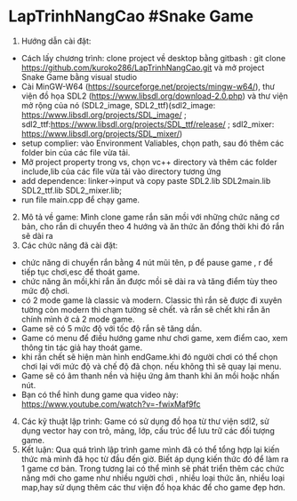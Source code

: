 # LapTrinhNangCao  #Snake Game
1. Hướng dẫn cài đặt:
  * Cách lấy chương trình: clone project về desktop bằng gitbash : git clone https://github.com/kuroko286/LapTrinhNangCao.git và mở project Snake Game bằng visual studio
  * Cài MinGW-W64 (https://sourceforge.net/projects/mingw-w64/), thư viện đồ họa SDL2 (https://www.libsdl.org/download-2.0.php) và thư viện mở rộng của nó (SDL2_image,  SDL2_ttf)(sdl2_image: https://www.libsdl.org/projects/SDL_image/ ; sdl2_ttf:https://www.libsdl.org/projects/SDL_ttf/release/ ;
  sdl2_mixer: https://www.libsdl.org/projects/SDL_mixer/)
  * setup complier: vào Environment Valiables, chọn path, sau đó thêm các folder bin của các file vừa tải.
  * Mở project property trong vs, chọn vc++ directory và thêm các folder include,lib của các file vừa tải vào directory tương ứng
  * add dependence: linker->input và copy paste SDL2.lib SDL2main.lib SDL2_ttf.lib SDL2_mixer.lib;
  * run file main.cpp để chạy game.
  
2. Mô tả về game:
  Mình clone game rắn săn mồi với những chức năng cơ bản, cho rắn di chuyển theo 4 hướng và ăn thức ăn đồng thời khi đó rắn sẽ dài ra 
3. Các chức năng đã cài đặt:
  - chức năng di chuyển rắn bằng 4 nút mũi tên, p để pause game , r để tiếp tục chơi,esc để thoát game.
  - chức năng ăn mồi,khi rắn ăn được mồi sẽ dài ra và tăng điểm tùy theo mức độ chơi.
  - có 2 mode game là classic và modern. Classic thì rắn sẽ được đi xuyên tường còn modern thì chạm tường sẽ chết. và rắn sẽ chết khi rắn ăn chính mình ở cả 2 mode game.
  - Game sẽ có 5 mức độ với tốc độ rắn sẽ tăng dần.
  - Game có menu để điều hướng game như chơi game, xem điểm cao, xem thông tin tác giả hay thoát game.
  - khi rắn chết sẽ hiện màn hình endGame.khi đó người chơi có thể chọn chơi lại với mức độ và chế độ đã chọn. nếu không thì sẽ quay lại menu.
  - Game sẽ có âm thanh nền và hiệu ứng âm thanh khi ăn mồi hoặc nhấn nút.
  - Bạn có thể hình dung game qua video này: https://www.youtube.com/watch?v=-fwixMaf9fc
 4. Các kỹ thuật lập trình:
   Game có sử dụng đồ họa từ thư viện sdl2, sử dụng vector hay con trỏ, mảng, lớp, cấu trúc để lưu trữ các đối tượng game.
  5. Kết luận:
    Qua quá trình lập trình game mình đã có thể tổng hợp lại kiến thức mà mình đã học từ đầu đến giờ. Biết áp dụng kiến thức đó để làm ra 1 game cơ bản.
    Trong tương lai có thể mình sẽ phát triển thêm các chức năng mới cho game như nhiều người chơi , nhiều loại thức ăn, nhiều loại map,hay sử dụng thêm các thư viện đồ họa khác để cho game đẹp hơn.
